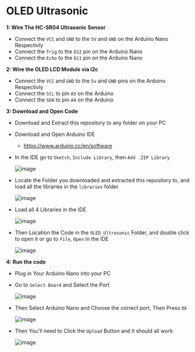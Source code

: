 # OLED Ultrasonic

**1: Wire The HC-SR04 Ultrasonic Sensor**
  - Connect the `VCC` and `GND` to the `5V` and `GND` on the Arduino Nano Respectivly
  - Connect the `Trig` to the `D12` pin on the Arduino Nano
  - Connect the `Echo` to the `D11` pin on the Arduino Nano

**2: Wire the OLED LCD Module via i2c**
  - Connect the `VCC` and `GND` to the `5v` and `GND` pins on the Arduino Respectivly
  - Connect the `SCL` to pin `A5` on the Arduino
  - Connect the `SDA` to pin `A4` on the Arduino

**3: Download and Open Code**
  - Download and Extract this repository to any folder on your PC
  - Download and Open Arduino IDE
      - https://www.arduino.cc/en/software
  - In the IDE go to `Sketch`, `Include Library`, then `Add .ZIP Library`
    
    ![image](https://github.com/aaron-is-the-best2114/OLED_Ultrasonic/assets/85415917/58b75dd4-d885-4ba3-bf01-24512ca6d7c9)
  
  - Locate the Folder you downloaded and extracted this repository to, and load all the libraries in the `libraries` folder
    
    ![image](https://github.com/aaron-is-the-best2114/OLED_Ultrasonic/assets/85415917/eefc6a32-0c36-413d-bb99-8b5e737e3074)

  - Load all 4 Libraries in the IDE
    
    ![image](https://github.com/aaron-is-the-best2114/OLED_Ultrasonic/assets/85415917/d2a4e4dd-7936-4626-899e-a3ff31f234e0)

  - Then Location the Code in the `OLED_Ultrasonic` Folder, and double click to open it or go to `File`, `Open` in the IDE
    
    ![image](https://github.com/aaron-is-the-best2114/OLED_Ultrasonic/assets/85415917/050989d1-b24d-4236-b555-ce19887e5241)

**4: Run the code**
  - Plug in Your Arduino Nano into your PC
  - Go to `Select Board` and Select the Port
    
    ![image](https://github.com/aaron-is-the-best2114/OLED_Ultrasonic/assets/85415917/63eccaa8-2a02-46ab-bf2f-fa951b37a56a)
  
  - Then Select Arduino Nano and Choose the correct port, Then Press `Ok`

    ![image](https://github.com/aaron-is-the-best2114/OLED_Ultrasonic/assets/85415917/9dd0cb58-82a5-4228-9bea-8ebec3da2a04)

  - Then You'll need to Click the `Upload` Button and it should all work

    ![image](https://github.com/aaron-is-the-best2114/OLED_Ultrasonic/assets/85415917/d566f90e-3724-4472-8067-21392ca5e921)
